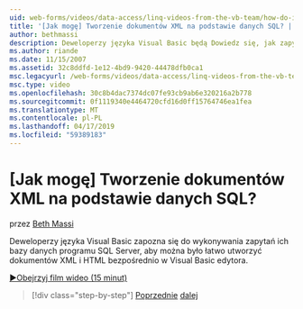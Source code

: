 ```yaml
---
uid: web-forms/videos/data-access/linq-videos-from-the-vb-team/how-do-i-create-xml-documents-from-sql-data
title: '[Jak mogę] Tworzenie dokumentów XML na podstawie danych SQL? | Microsoft Docs'
author: bethmassi
description: Deweloperzy języka Visual Basic będą Dowiedz się, jak zapytania ich bazy danych programu SQL Server w celu tworzenie dokumentów XML i HTML bezpośrednio w edito języka Visual Basic...
ms.author: riande
ms.date: 11/15/2007
ms.assetid: 32c8ddfd-1e12-4bd9-9420-44478dfb0ca1
msc.legacyurl: /web-forms/videos/data-access/linq-videos-from-the-vb-team/how-do-i-create-xml-documents-from-sql-data
msc.type: video
ms.openlocfilehash: 30c8b4dac7374dc07fe93cb9ab6e320216a2b778
ms.sourcegitcommit: 0f1119340e4464720cfd16d0ff15764746ea1fea
ms.translationtype: MT
ms.contentlocale: pl-PL
ms.lasthandoff: 04/17/2019
ms.locfileid: "59389183"
---
```

# <a name="how-do-i-create-xml-documents-from-sql-data"></a>[Jak mogę] Tworzenie dokumentów XML na podstawie danych SQL?

przez [Beth Massi](https://github.com/bethmassi)

Deweloperzy języka Visual Basic zapozna się do wykonywania zapytań ich bazy danych programu SQL Server, aby można było łatwo utworzyć dokumentów XML i HTML bezpośrednio w Visual Basic edytora.

[&#9654;Obejrzyj film wideo (15 minut)](https://channel9.msdn.com/Blogs/ASP-NET-Site-Videos/how-do-i-create-xml-documents-from-sql-data)

> [!div class="step-by-step"]
> [Poprzednie](how-do-i-enable-xml-intellisense-and-use-xml-namespaces.md)
> [dalej](how-do-i-create-excel-spreadsheets-using-linq-to-xml.md)

